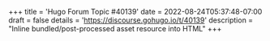 +++
title = 'Hugo Forum Topic #40139'
date = 2022-08-24T05:37:48-07:00
draft = false
details = 'https://discourse.gohugo.io/t/40139'
description = "Inline bundled/post-processed asset resource into HTML"
+++

